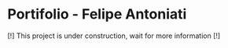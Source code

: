 # Portifolio - Felipe Antoniati
[!] This project is under construction, wait for more information [!]
